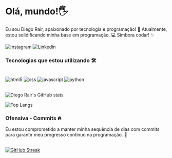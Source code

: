 <h1>Olá, mundo!🖐️</h1>

Eu sou Diego Rair, apaixonado por tecnologia e programação! 🚀 
Atualmente, estou solidificando minha base em programação. 💻 Simbora codar! ✨

[![instagram](https://img.shields.io/badge/Instagram-E4405F?style=for-the-badge&logo=instagram&logoColor=white)](https://www.instagram.com/diegorair/)
[![Linkedin](https://img.shields.io/badge/LinkedIn-0077B5?style=for-the-badge&logo=linkedin&logoColor=white)](www.linkedin.com/in/diego-rair)



<h3>Tecnologias que estou utilizando 🛠️</h3>

<div style="display: inline_block"></br>
    <img align="center" alt="html5" src="https://img.shields.io/badge/HTML-239120?style=for-the-badge&logo=html5&logoColor=white">
    <img align="center" alt="css" src="https://img.shields.io/badge/CSS-239120?&style=for-the-badge&logo=css3&logoColor=white">
    <img align="center" alt="javascript" src="https://img.shields.io/badge/JavaScript-F7DF1E?style=for-the-badge&logo=javascript&logoColor=black">
    <img align="center" alt="python" src="https://img.shields.io/badge/Python-14354C?style=for-the-badge&logo=python&logoColor=white">
</div></br>

![Diego Rair's GitHub stats](https://github-readme-stats.vercel.app/api?username=diego-r-alves&show_icons=true&theme=merko)

![Top Langs](https://github-readme-stats.vercel.app/api/top-langs/?username=diego-r-alves&theme=blue-green&hide_progress=true)



<h3>Ofensiva - Commits 🔥</h3>
Eu estou comprometido a manter minha sequência de dias com commits para garantir meu progresso contínuo na programação. 🚀

</br> 
</br>

[![GitHub Streak](https://streak-stats.demolab.com?user=diego-r-alves&theme=dark&locale=pt_BR)](https://git.io/streak-stats)

